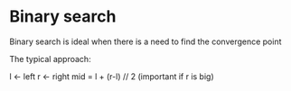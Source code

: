 Binary search
==============

Binary search is ideal when there is a need to find the convergence point

The typical approach:

l <- left
r <- right
mid = l + (r-l) // 2 (important if r is big)

